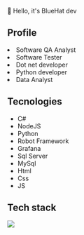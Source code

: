 👋 Hello, it's BlueHat dev

## Profile
<li>Software QA Analyst</li> 
<li>Software Tester</li>
<li>Dot net developer</li>
<li>Python developer</li>
<li>Data Analyst</li>

## Tecnologies
- C#
- NodeJS
- Python
- Robot Framework
- Grafana
- Sql Server
- MySql
- Html
- Css
- JS

## Tech stack
<p>
  <img src ="https://api.iconify.design/skill-icons/python-dark.svg"/>
  </p>

<!---
bluehat8/bluehat8 is a ✨ special ✨ repository because its `README.md` (this file) appears on your GitHub profile.
You can click the Preview link to take a look at your changes.
--->

